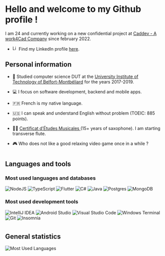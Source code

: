 # Hello and welcome to my Github profile !
I am 24 and currently working on a new confidential project at [Caddev - A work4Cad Company](https://www.w4c.group) since february 2022.

- <img src="https://content.linkedin.com/content/dam/me/news/en-us/icons/Social_Icons_linkedin.svg.original.svg" alt="LinkedIn icon" width="16"/> Find my LinkedIn profile [here](https://www.linkedin.com/in/lucas-parisot/).

## Personal information
- 🏫 Studied computer science DUT at the [University Institute of Technology of Belfort-Montbéliard](http://www.iut-bm.univ-fcomte.fr) for the years 2017-2019.

- 💻 I focus on software development, backend and mobile apps.

- 🇫🇷 French is my native language.

- 🇺🇸 I can speak and understand English without problem (TOEIC: 885 points).

- 🎷🎵 [Certificat d’Études Musicales ](https://www.google.com/url?sa=t&rct=j&q=&esrc=s&source=web&cd=&cad=rja&uact=8&ved=2ahUKEwiUt9HxvuzyAhUDxoUKHctFDwAQFnoECAIQAQ&url=https%3A%2F%2Fwww.culture.gouv.fr%2FMedia%2FThematiques%2FMusique%2FFiles%2FFiche-pedagogique-A3-3-cycle&usg=AOvVaw1pqy6PkMnOxgpiLYRqvjXG) (15+ years of saxophone). I am starting transverse flute.

- 🎮 Who does not like a good relaxing video game once in a while ?

#
## Languages and tools
### Most used languages and databases
![NodeJS](https://img.shields.io/badge/node.js-6DA55F?style=flat&logo=node.js&logoColor=white)
![TypeScript](https://img.shields.io/badge/typescript-%23007ACC.svg?style=flat&logo=typescript&logoColor=white)
![Flutter](https://img.shields.io/badge/Flutter-%2302569B.svg?style=flat&logo=Flutter&logoColor=white)
![C#](https://img.shields.io/badge/C%23-239120?style=flat&logo=c-sharp&logoColor=white)
![Java](https://img.shields.io/badge/Java-007396?style=flat&logo=java&logoColor=white)
![Postgres](https://img.shields.io/badge/postgres-%23316192.svg?style=flat&logo=postgresql&logoColor=white)
![MongoDB](https://img.shields.io/badge/MongoDB-%234ea94b.svg?style=flat&logo=mongodb&logoColor=white)

### Most used development tools
![IntelliJ IDEA](https://img.shields.io/badge/IntelliJIDEA-000000.svg?style=flat&logo=intellij-idea&logoColor=white)
![Android Studio](https://img.shields.io/badge/Android%20Studio-3DDC84.svg?style=flat&logo=android-studio&logoColor=white)
![Visual Studio Code](https://img.shields.io/badge/Visual%20Studio%20Code-0078d7.svg?style=flat&logo=visual-studio-code&logoColor=white)
![Windows Terminal](https://img.shields.io/badge/Windows%20Terminal-4D4D4D?style=flat&logo=windows%20terminal&logoColor=white)
![Git](https://img.shields.io/badge/Git-F05032?style=flat&logo=git&logoColor=white)
![Insomnia](https://img.shields.io/badge/Insomnia-5849BE?style=flat&logo=insomnia&logoColor=white)

#
## General statistics
![Most Used Languages](https://github-readme-stats.vercel.app/api/top-langs/?username=lucasPARISOT)
